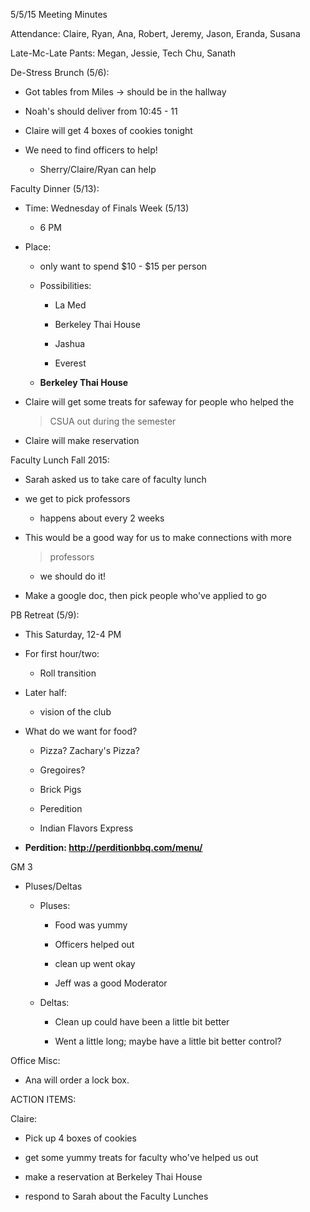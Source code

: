 5/5/15 Meeting Minutes

Attendance: Claire, Ryan, Ana, Robert, Jeremy, Jason, Eranda, Susana

Late-Mc-Late Pants: Megan, Jessie, Tech Chu, Sanath

De-Stress Brunch (5/6):

-   Got tables from Miles -\> should be in the hallway

-   Noah\'s should deliver from 10:45 - 11

-   Claire will get 4 boxes of cookies tonight

-   We need to find officers to help!

    -   Sherry/Claire/Ryan can help

Faculty Dinner (5/13):

-   Time: Wednesday of Finals Week (5/13)

    -   6 PM

-   Place:

    -   only want to spend \$10 - \$15 per person

    -   Possibilities:

        -   La Med

        -   Berkeley Thai House

        -   Jashua

        -   Everest

    -   **Berkeley Thai House**

-   Claire will get some treats for safeway for people who helped the
    > CSUA out during the semester

-   Claire will make reservation

Faculty Lunch Fall 2015:

-   Sarah asked us to take care of faculty lunch

-   we get to pick professors

    -   happens about every 2 weeks

-   This would be a good way for us to make connections with more
    > professors

    -   we should do it!

-   Make a google doc, then pick people who've applied to go

PB Retreat (5/9):

-   This Saturday, 12-4 PM

-   For first hour/two:

    -   Roll transition

-   Later half:

    -   vision of the club

-   What do we want for food?

    -   Pizza? Zachary\'s Pizza?

    -   Gregoires?

    -   Brick Pigs

    -   Peredition

    -   Indian Flavors Express

-   **Perdition: http://perditionbbq.com/menu/**

GM 3

-   Pluses/Deltas

    -   Pluses:

        -   Food was yummy

        -   Officers helped out

        -   clean up went okay

        -   Jeff was a good Moderator

    -   Deltas:

        -   Clean up could have been a little bit better

        -   Went a little long; maybe have a little bit better control?

Office Misc:

-   Ana will order a lock box.

ACTION ITEMS:

Claire:

-   Pick up 4 boxes of cookies

-   get some yummy treats for faculty who've helped us out

-   make a reservation at Berkeley Thai House

-   respond to Sarah about the Faculty Lunches
